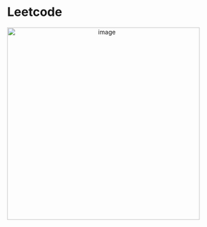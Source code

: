 # Leetcode
<img style="text-align: center;" width="446" alt="image" src="https://github.com/prbln/Leetcode/assets/54107438/2a86123e-74cd-4277-8999-66d38c8031e1">
